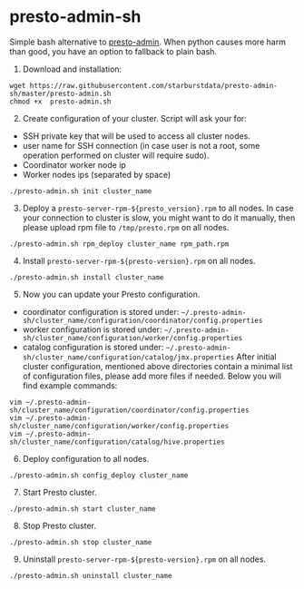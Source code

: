# presto-admin-sh

Simple bash alternative to [presto-admin](https://github.com/prestodb/presto-admin).
When python causes more harm than good, you have an option to fallback to plain bash.

1. Download and installation:

```
wget https://raw.githubusercontent.com/starburstdata/presto-admin-sh/master/presto-admin.sh
chmod +x  presto-admin.sh
```

2. Create configuration of your cluster. Script will ask your for:
 - SSH private key that will be used to access all cluster nodes.
 - user name for SSH connection (in case user is not a root, some operation performed on cluster will require sudo).
 - Coordinator worker node ip
 - Worker nodes ips (separated by space)

```
./presto-admin.sh init cluster_name
```

3. Deploy a `presto-server-rpm-${presto_version}.rpm` to all nodes.
In case your connection to cluster is slow, you might want to do it manually, then please upload rpm file to `/tmp/presto.rpm` on all nodes.

```
./presto-admin.sh rpm_deploy cluster_name rpm_path.rpm
```

4. Install `presto-server-rpm-${presto-version}.rpm` on all nodes.

```
./presto-admin.sh install cluster_name
```

5. Now you can update your Presto configuration.
 - coordinator configuration is stored under: `~/.presto-admin-sh/cluster_name/configuration/coordinator/config.properties`
 - worker configuration is stored under: `~/.presto-admin-sh/cluster_name/configuration/worker/config.properties`
 - catalog configuration is stored under: `~/.presto-admin-sh/cluster_name/configuration/catalog/jmx.properties`
After initial cluster configuration, mentioned above directories contain a minimal list of configuration files, please add more files if needed. Below you will find example commands:

```
vim ~/.presto-admin-sh/cluster_name/configuration/coordinator/config.properties
vim ~/.presto-admin-sh/cluster_name/configuration/worker/config.properties
vim ~/.presto-admin-sh/cluster_name/configuration/catalog/hive.properties
```

6. Deploy configuration to all nodes.

```
./presto-admin.sh config_deploy cluster_name
```

7. Start Presto cluster.

```
./presto-admin.sh start cluster_name
```

8. Stop Presto cluster.

```
./presto-admin.sh stop cluster_name
```

9. Uninstall `presto-server-rpm-${presto-version}.rpm` on all nodes.

```
./presto-admin.sh uninstall cluster_name
```

